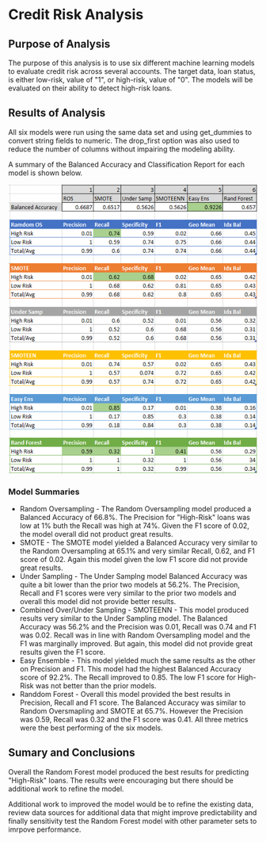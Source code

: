 # Credit Risk Analysis  
## Purpose of Analysis

The purpose of this analysis is to use six different machine learning models to evaluate credit risk across several accounts.  The target data, loan status, is either low-risk, value of "1", or high-risk, value of "0".   The models will be evaluated on their ability to detect high-risk loans.

## Results of Analysis

All six models were run using the same data set and using get_dummies to convert string fields to numeric.  The drop_first option was also used to reduce the number of columns without impairing the modeling ability.

A summary of the Balanced Accuracy and Classification Report for each model is shown below.

<img src="model_summaries1.png">

### Model Summaries

- Random Oversampling - The Random Oversampling model produced a Balanced Accuracy of 66.8%.  The Precision for "High-Risk" loans was low at 1% buth the Recall was high at 74%.  Given the F1 score of 0.02, the model overall did not product great results.
- SMOTE - The SMOTE model yielded a Balanced Accuracy very similar to the Random Oversampling at 65.1% and very similar Recall, 0.62, and F1 score of 0.02.  Again this model given the low F1 score did not provide great results.
- Under Sampling - The Under Samplng model Balanced Accuracy was quite a bit lower than the prior two models at 56.2%.  The Precision, Recall and F1 scores were very similar to the prior two models and overall this model did not provide better results.
- Combined Over/Under Sampling - SMOTEENN - This model produced results very similar to the Under Sampling model.  The Balanced Accuracy was 56.2% and the Precision was 0.01, Recall was 0.74 and F1 was 0.02.  Recall was in line with Random Oversampling model and the F1 was marginally improved.  But again, this model did not provide great results given the F1 score.
- Easy Ensemble - This model yielded much the same results as the other on Precision and F1. This model had the highest Balanced Accuracy score of 92.2%.  The Recall improved to 0.85.  The low F1 score for High-Risk was not better than the prior models.
- Randdom Forest - Overall this model provided the best results in Precision, Recall and F1 score.  The Balanced Accuracy was similar to Random Oversmapling and SMOTE at 65.7%.  However the Precision was 0.59, Recall was 0.32 and the F1 score was 0.41.  All three metrics were the best performing of the six models.  

## Sumary and Conclusions
Overall the Random Forest model produced the best results for predicting "High-Risk" loans.  The results were encouraging but there should be additional work to refine the model.

Additional work to improved the model would be to refine the existing data, review data sources for additional data that might improve predictability and finally sensitivity test the Random Forest model with other parameter sets to imrpove performance.
